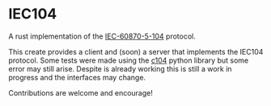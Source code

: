 # IEC104

A rust implementation of the [IEC-60870-5-104](https://en.wikipedia.org/wiki/IEC_60870-5#IEC_60870-5-104) protocol.

This create provides a client and (soon) a server that implements the IEC104 protocol. Some tests were made using the [c104](https://pypi.org/project/c104/) python library but some error may still arise. Despite is already working this is still a work in progress and the interfaces may change.

Contributions are welcome and encourage!
